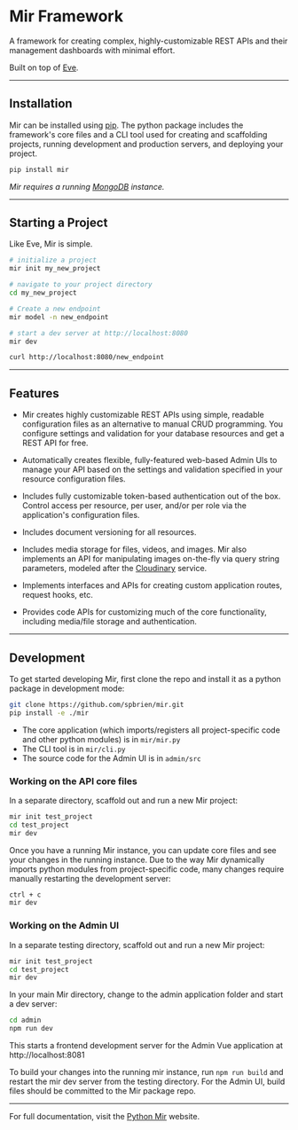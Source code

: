# Mir Framework

A framework for creating complex, highly-customizable REST APIs and their management dashboards with minimal effort.

Built on top of [Eve](http://python-eve.org/).

---

## Installation

Mir can be installed using [pip](https://pip.pypa.io/en/stable/installing/). The python package includes the framework's core files and a CLI tool used for creating and scaffolding projects, running development and production servers, and deploying your project.

```bash
pip install mir
```

*Mir requires a running [MongoDB](https://docs.mongodb.com/manual/installation/) instance.*

---

## Starting a Project

Like Eve, Mir is simple.

```bash
# initialize a project
mir init my_new_project

# navigate to your project directory
cd my_new_project

# Create a new endpoint
mir model -n new_endpoint

# start a dev server at http://localhost:8080
mir dev

curl http://localhost:8080/new_endpoint
```

---

## Features

* Mir creates highly customizable REST APIs using simple, readable configuration files as an alternative to manual CRUD programming. You configure settings and validation for your database resources and get a REST API for free.

* Automatically creates flexible, fully-featured web-based Admin UIs to manage your API based on the settings and validation specified in your resource configuration files.

* Includes fully customizable token-based authentication out of the box. Control access per resource, per user, and/or per role via the application's configuration files.

* Includes document versioning for all resources.

* Includes media storage for files, videos, and images. Mir also implements an API for manipulating images on-the-fly via query string parameters, modeled after the [Cloudinary](https://cloudinary.com/) service.

* Implements interfaces and APIs for creating custom application routes, request hooks, etc.

* Provides code APIs for customizing much of the core functionality, including media/file storage and authentication.

---

## Development

To get started developing Mir, first clone the repo and install it as a python package in development mode:

```bash
git clone https://github.com/spbrien/mir.git
pip install -e ./mir
```

* The core application (which imports/registers all project-specific code and other python modules) is in `mir/mir.py`
* The CLI tool is in `mir/cli.py`
* The source code for the Admin UI is in `admin/src`

### Working on the API core files

In a separate directory, scaffold out and run a new Mir project:

```bash
mir init test_project
cd test_project
mir dev
```

Once you have a running Mir instance, you can update core files and see your changes in the running instance. Due to the way Mir dynamically imports python modules from project-specific code, many changes require manually restarting the development server:

```bash
ctrl + c
mir dev
```

### Working on the Admin UI

In a separate testing directory, scaffold out and run a new Mir project:

```bash
mir init test_project
cd test_project
mir dev
```

In your main Mir directory, change to the admin application folder and start a dev server:

```bash
cd admin
npm run dev
```

This starts a frontend development server for the Admin Vue application at http://localhost:8081

To build your changes into the running mir instance, run `npm run build` and restart the mir dev server from the testing directory. For the Admin UI, build files should be committed to the Mir package repo.

---

For full documentation, visit the [Python Mir](http://python-mir.org) website.
